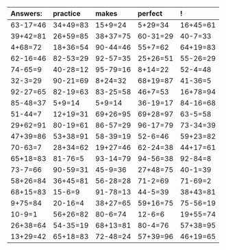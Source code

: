 | Answers: | practice | makes | perfect | ! |
| :--- | :--- | :--- | :--- | :--- |
| 63-17=46 | 34+49=83 | 15+9=24 | 5+29=34 | 16+45=61 | 
| 39+42=81 | 26+59=85 | 38+37=75 | 60-31=29 | 40-7=33 | 
| 4+68=72 | 18+36=54 | 90-44=46 | 55+7=62 | 64+19=83 | 
| 62-16=46 | 82-53=29 | 92-57=35 | 25+26=51 | 55-26=29 | 
| 74-65=9 | 40-28=12 | 95-79=16 | 8+14=22 | 52-4=48 | 
| 32-3=29 | 90-21=69 | 8+24=32 | 68+19=87 | 41-36=5 | 
| 92-27=65 | 82-19=63 | 83-25=58 | 46+7=53 | 16+78=94 | 
| 85-48=37 | 5+9=14 | 5+9=14 | 36-19=17 | 84-16=68 | 
| 51-44=7 | 12+19=31 | 69+26=95 | 69+28=97 | 63-5=58 | 
| 29+62=91 | 80-19=61 | 86-57=29 | 96-17=79 | 73-34=39 | 
| 47+39=86 | 53+38=91 | 58-39=19 | 52-6=46 | 59+23=82 | 
| 70-63=7 | 28+34=62 | 19+27=46 | 62-24=38 | 44+17=61 | 
| 65+18=83 | 81-76=5 | 93-14=79 | 94-56=38 | 92-84=8 | 
| 73-7=66 | 90-59=31 | 45-9=36 | 27+48=75 | 40-1=39 | 
| 58+26=84 | 36+45=81 | 56-28=28 | 71-2=69 | 71-69=2 | 
| 68+15=83 | 15-6=9 | 91-78=13 | 44-5=39 | 38+43=81 | 
| 9+75=84 | 20-16=4 | 38+27=65 | 59+16=75 | 75-56=19 | 
| 10-9=1 | 56+26=82 | 80-6=74 | 12-6=6 | 19+55=74 | 
| 26+38=64 | 54-35=19 | 68+13=81 | 80-4=76 | 57+38=95 | 
| 13+29=42 | 65+18=83 | 72-48=24 | 57+39=96 | 46+19=65 | 
